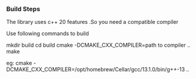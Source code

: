 ### Build Steps
The library uses c++ 20 features .So you need a compatible compiler

Use following commands to build

mkdir build
cd build
cmake -DCMAKE_CXX_COMPILER=path to compiler  ..
make

eg: cmake -DCMAKE_CXX_COMPILER=/opt/homebrew/Cellar/gcc/13.1.0/bin/g++-13 ..
